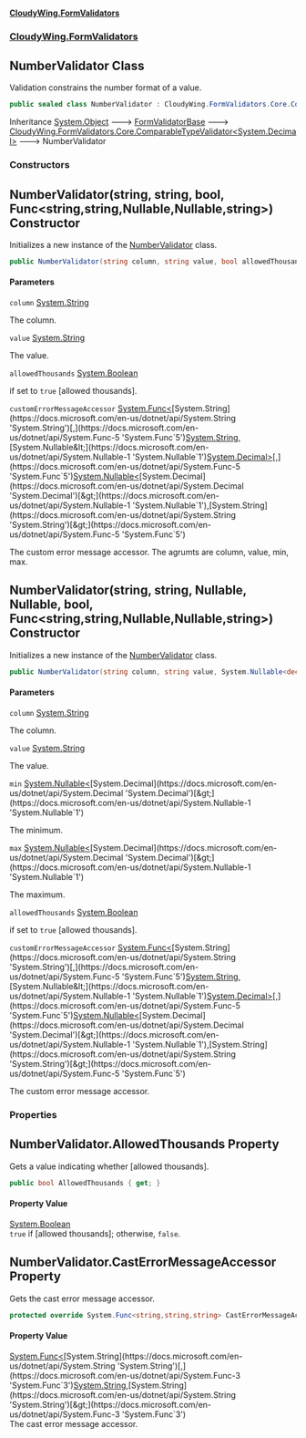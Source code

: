 #### [CloudyWing.FormValidators](index.md 'index')
### [CloudyWing.FormValidators](CloudyWing.FormValidators.md 'CloudyWing.FormValidators')

## NumberValidator Class

Validation constrains the number format of a value.

```csharp
public sealed class NumberValidator : CloudyWing.FormValidators.Core.ComparableTypeValidator<decimal>
```

Inheritance [System.Object](https://docs.microsoft.com/en-us/dotnet/api/System.Object 'System.Object') &#129106; [FormValidatorBase](CloudyWing.FormValidators.Core.FormValidatorBase.md 'CloudyWing.FormValidators.Core.FormValidatorBase') &#129106; [CloudyWing.FormValidators.Core.ComparableTypeValidator&lt;](CloudyWing.FormValidators.Core.ComparableTypeValidator_T_.md 'CloudyWing.FormValidators.Core.ComparableTypeValidator<T>')[System.Decimal](https://docs.microsoft.com/en-us/dotnet/api/System.Decimal 'System.Decimal')[&gt;](CloudyWing.FormValidators.Core.ComparableTypeValidator_T_.md 'CloudyWing.FormValidators.Core.ComparableTypeValidator<T>') &#129106; NumberValidator
### Constructors

<a name='CloudyWing.FormValidators.NumberValidator.NumberValidator(string,string,bool,System.Func_string,string,System.Nullable_decimal_,System.Nullable_decimal_,string_)'></a>

## NumberValidator(string, string, bool, Func<string,string,Nullable<decimal>,Nullable<decimal>,string>) Constructor

Initializes a new instance of the [NumberValidator](CloudyWing.FormValidators.NumberValidator.md 'CloudyWing.FormValidators.NumberValidator') class.

```csharp
public NumberValidator(string column, string value, bool allowedThousands=false, System.Func<string,string,System.Nullable<decimal>,System.Nullable<decimal>,string> customErrorMessageAccessor=null);
```
#### Parameters

<a name='CloudyWing.FormValidators.NumberValidator.NumberValidator(string,string,bool,System.Func_string,string,System.Nullable_decimal_,System.Nullable_decimal_,string_).column'></a>

`column` [System.String](https://docs.microsoft.com/en-us/dotnet/api/System.String 'System.String')

The column.

<a name='CloudyWing.FormValidators.NumberValidator.NumberValidator(string,string,bool,System.Func_string,string,System.Nullable_decimal_,System.Nullable_decimal_,string_).value'></a>

`value` [System.String](https://docs.microsoft.com/en-us/dotnet/api/System.String 'System.String')

The value.

<a name='CloudyWing.FormValidators.NumberValidator.NumberValidator(string,string,bool,System.Func_string,string,System.Nullable_decimal_,System.Nullable_decimal_,string_).allowedThousands'></a>

`allowedThousands` [System.Boolean](https://docs.microsoft.com/en-us/dotnet/api/System.Boolean 'System.Boolean')

if set to `true` [allowed thousands].

<a name='CloudyWing.FormValidators.NumberValidator.NumberValidator(string,string,bool,System.Func_string,string,System.Nullable_decimal_,System.Nullable_decimal_,string_).customErrorMessageAccessor'></a>

`customErrorMessageAccessor` [System.Func&lt;](https://docs.microsoft.com/en-us/dotnet/api/System.Func-5 'System.Func`5')[System.String](https://docs.microsoft.com/en-us/dotnet/api/System.String 'System.String')[,](https://docs.microsoft.com/en-us/dotnet/api/System.Func-5 'System.Func`5')[System.String](https://docs.microsoft.com/en-us/dotnet/api/System.String 'System.String')[,](https://docs.microsoft.com/en-us/dotnet/api/System.Func-5 'System.Func`5')[System.Nullable&lt;](https://docs.microsoft.com/en-us/dotnet/api/System.Nullable-1 'System.Nullable`1')[System.Decimal](https://docs.microsoft.com/en-us/dotnet/api/System.Decimal 'System.Decimal')[&gt;](https://docs.microsoft.com/en-us/dotnet/api/System.Nullable-1 'System.Nullable`1')[,](https://docs.microsoft.com/en-us/dotnet/api/System.Func-5 'System.Func`5')[System.Nullable&lt;](https://docs.microsoft.com/en-us/dotnet/api/System.Nullable-1 'System.Nullable`1')[System.Decimal](https://docs.microsoft.com/en-us/dotnet/api/System.Decimal 'System.Decimal')[&gt;](https://docs.microsoft.com/en-us/dotnet/api/System.Nullable-1 'System.Nullable`1')[,](https://docs.microsoft.com/en-us/dotnet/api/System.Func-5 'System.Func`5')[System.String](https://docs.microsoft.com/en-us/dotnet/api/System.String 'System.String')[&gt;](https://docs.microsoft.com/en-us/dotnet/api/System.Func-5 'System.Func`5')

The custom error message accessor. The agrumts are column, value, min, max.

<a name='CloudyWing.FormValidators.NumberValidator.NumberValidator(string,string,System.Nullable_decimal_,System.Nullable_decimal_,bool,System.Func_string,string,System.Nullable_decimal_,System.Nullable_decimal_,string_)'></a>

## NumberValidator(string, string, Nullable<decimal>, Nullable<decimal>, bool, Func<string,string,Nullable<decimal>,Nullable<decimal>,string>) Constructor

Initializes a new instance of the [NumberValidator](CloudyWing.FormValidators.NumberValidator.md 'CloudyWing.FormValidators.NumberValidator') class.

```csharp
public NumberValidator(string column, string value, System.Nullable<decimal> min, System.Nullable<decimal> max, bool allowedThousands=false, System.Func<string,string,System.Nullable<decimal>,System.Nullable<decimal>,string> customErrorMessageAccessor=null);
```
#### Parameters

<a name='CloudyWing.FormValidators.NumberValidator.NumberValidator(string,string,System.Nullable_decimal_,System.Nullable_decimal_,bool,System.Func_string,string,System.Nullable_decimal_,System.Nullable_decimal_,string_).column'></a>

`column` [System.String](https://docs.microsoft.com/en-us/dotnet/api/System.String 'System.String')

The column.

<a name='CloudyWing.FormValidators.NumberValidator.NumberValidator(string,string,System.Nullable_decimal_,System.Nullable_decimal_,bool,System.Func_string,string,System.Nullable_decimal_,System.Nullable_decimal_,string_).value'></a>

`value` [System.String](https://docs.microsoft.com/en-us/dotnet/api/System.String 'System.String')

The value.

<a name='CloudyWing.FormValidators.NumberValidator.NumberValidator(string,string,System.Nullable_decimal_,System.Nullable_decimal_,bool,System.Func_string,string,System.Nullable_decimal_,System.Nullable_decimal_,string_).min'></a>

`min` [System.Nullable&lt;](https://docs.microsoft.com/en-us/dotnet/api/System.Nullable-1 'System.Nullable`1')[System.Decimal](https://docs.microsoft.com/en-us/dotnet/api/System.Decimal 'System.Decimal')[&gt;](https://docs.microsoft.com/en-us/dotnet/api/System.Nullable-1 'System.Nullable`1')

The minimum.

<a name='CloudyWing.FormValidators.NumberValidator.NumberValidator(string,string,System.Nullable_decimal_,System.Nullable_decimal_,bool,System.Func_string,string,System.Nullable_decimal_,System.Nullable_decimal_,string_).max'></a>

`max` [System.Nullable&lt;](https://docs.microsoft.com/en-us/dotnet/api/System.Nullable-1 'System.Nullable`1')[System.Decimal](https://docs.microsoft.com/en-us/dotnet/api/System.Decimal 'System.Decimal')[&gt;](https://docs.microsoft.com/en-us/dotnet/api/System.Nullable-1 'System.Nullable`1')

The maximum.

<a name='CloudyWing.FormValidators.NumberValidator.NumberValidator(string,string,System.Nullable_decimal_,System.Nullable_decimal_,bool,System.Func_string,string,System.Nullable_decimal_,System.Nullable_decimal_,string_).allowedThousands'></a>

`allowedThousands` [System.Boolean](https://docs.microsoft.com/en-us/dotnet/api/System.Boolean 'System.Boolean')

if set to `true` [allowed thousands].

<a name='CloudyWing.FormValidators.NumberValidator.NumberValidator(string,string,System.Nullable_decimal_,System.Nullable_decimal_,bool,System.Func_string,string,System.Nullable_decimal_,System.Nullable_decimal_,string_).customErrorMessageAccessor'></a>

`customErrorMessageAccessor` [System.Func&lt;](https://docs.microsoft.com/en-us/dotnet/api/System.Func-5 'System.Func`5')[System.String](https://docs.microsoft.com/en-us/dotnet/api/System.String 'System.String')[,](https://docs.microsoft.com/en-us/dotnet/api/System.Func-5 'System.Func`5')[System.String](https://docs.microsoft.com/en-us/dotnet/api/System.String 'System.String')[,](https://docs.microsoft.com/en-us/dotnet/api/System.Func-5 'System.Func`5')[System.Nullable&lt;](https://docs.microsoft.com/en-us/dotnet/api/System.Nullable-1 'System.Nullable`1')[System.Decimal](https://docs.microsoft.com/en-us/dotnet/api/System.Decimal 'System.Decimal')[&gt;](https://docs.microsoft.com/en-us/dotnet/api/System.Nullable-1 'System.Nullable`1')[,](https://docs.microsoft.com/en-us/dotnet/api/System.Func-5 'System.Func`5')[System.Nullable&lt;](https://docs.microsoft.com/en-us/dotnet/api/System.Nullable-1 'System.Nullable`1')[System.Decimal](https://docs.microsoft.com/en-us/dotnet/api/System.Decimal 'System.Decimal')[&gt;](https://docs.microsoft.com/en-us/dotnet/api/System.Nullable-1 'System.Nullable`1')[,](https://docs.microsoft.com/en-us/dotnet/api/System.Func-5 'System.Func`5')[System.String](https://docs.microsoft.com/en-us/dotnet/api/System.String 'System.String')[&gt;](https://docs.microsoft.com/en-us/dotnet/api/System.Func-5 'System.Func`5')

The custom error message accessor.
### Properties

<a name='CloudyWing.FormValidators.NumberValidator.AllowedThousands'></a>

## NumberValidator.AllowedThousands Property

Gets a value indicating whether [allowed thousands].

```csharp
public bool AllowedThousands { get; }
```

#### Property Value
[System.Boolean](https://docs.microsoft.com/en-us/dotnet/api/System.Boolean 'System.Boolean')  
`true` if [allowed thousands]; otherwise, `false`.

<a name='CloudyWing.FormValidators.NumberValidator.CastErrorMessageAccessor'></a>

## NumberValidator.CastErrorMessageAccessor Property

Gets the cast error message accessor.

```csharp
protected override System.Func<string,string,string> CastErrorMessageAccessor { get; }
```

#### Property Value
[System.Func&lt;](https://docs.microsoft.com/en-us/dotnet/api/System.Func-3 'System.Func`3')[System.String](https://docs.microsoft.com/en-us/dotnet/api/System.String 'System.String')[,](https://docs.microsoft.com/en-us/dotnet/api/System.Func-3 'System.Func`3')[System.String](https://docs.microsoft.com/en-us/dotnet/api/System.String 'System.String')[,](https://docs.microsoft.com/en-us/dotnet/api/System.Func-3 'System.Func`3')[System.String](https://docs.microsoft.com/en-us/dotnet/api/System.String 'System.String')[&gt;](https://docs.microsoft.com/en-us/dotnet/api/System.Func-3 'System.Func`3')  
The cast error message accessor.